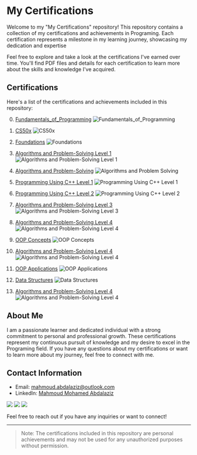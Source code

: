 # My Certifications

Welcome to my "My Certifications" repository! This repository contains a collection of my certifications and achievements in Programing. Each certification represents a milestone in my learning journey, showcasing my dedication and expertise

Feel free to explore and take a look at the certifications I've earned over time. You'll find PDF files and details for each certification to learn more about the skills and knowledge I've acquired.

## Certifications

Here's a list of the certifications and achievements included in this repository:

0. [Fundamentals_of_Programming](./Certifications/codezilla/Fundamentals_of_Programming_certificate.pdf)
     ![Fundamentals_of_Programming](./Certifications/codezilla/1.png)

1. [CS50x](./Certifications/CS50x/CS50x.pdf)
     ![CS50x](./Certifications/CS50x/1.png)

2. [Foundations](./Certifications/Foundations_Level_1/1.pdf)
     ![Foundations](./Certifications/Foundations_Level_1/1.png)

3. [Algorithms and Problem-Solving Level 1](./Certifications/Algorithms_and_Problem-Solving_Level_1/1.pdf)
     ![Algorithms and Problem-Solving Level 1](./Certifications/Algorithms_and_Problem-Solving_Level_1/1.png)

4. [Algorithms and Problem-Solving](./Certifications/Algorithms_and_Problem-Solving_Level_1_sol/1.pdf)
     ![Algorithms and Problem Solving](./Certifications/Algorithms_and_Problem-Solving_Level_1_sol/1.png)

5. [Programming Using C++ Level 1](./Certifications/Programming_Using_Cpp_Level_1/1.pdf)
     ![Programming Using C++ Level 1](./Certifications/Programming_Using_Cpp_Level_1/1.png)

6. [Programming Using C++ Level 2](./Certifications/Programming_Using_Cpp_Level_2/1.pdf)
     ![Programming Using C++ Level 2](./Certifications/Programming_Using_Cpp_Level_2/1.png)

7. [Algorithms and Problem-Solving Level 3](./Certifications/Algorithms_and_Problem-Solving_Level_2/1.pdf)
     ![Algorithms and Problem-Solving Level 3](./Certifications/Algorithms_and_Problem-Solving_Level_2/1.png)

8. [Algorithms and Problem-Solving Level 4](./Certifications/Algorithms_and_Problem-Solving_Level_3/1.pdf)
     ![Algorithms and Problem-Solving Level 4](./Certifications/Algorithms_and_Problem-Solving_Level_3/1.png)

9. [OOP Concepts](./Certifications/OOP_Concepts/1.pdf)
     ![OOP Concepts](./Certifications/OOP_Concepts/1.png)

10. [Algorithms and Problem-Solving Level 4](./Certifications/Algorithms_and_Problem-Solving_Level_4/1.pdf)
     ![Algorithms and Problem-Solving Level 4](./Certifications/Algorithms_and_Problem-Solving_Level_4/1.png)

11. [OOP Applications](./Certifications/OOP_Applications/1.pdf)
     ![OOP Applications](./Certifications/OOP_Applications/1.png)

12. [Data Structures](./Certifications/Data_Structures/1.pdf)
     ![Data Structures](./Certifications/Data_Structures/1.png)

13. [Algorithms and Problem-Solving Level 4](./Certifications/Algorithms_and_Problem-Solving_Level_5/1.pdf)
     ![Algorithms and Problem-Solving Level 4](./Certifications/Algorithms_and_Problem-Solving_Level_5/1.png)

## About Me

I am a passionate learner and dedicated individual with a strong commitment to personal and professional growth. These certifications represent my continuous pursuit of knowledge and my desire to excel in the Programing field. If you have any questions about my certifications or want to learn more about my journey, feel free to connect with me.

## Contact Information

- Email: mahmoud.abdalaziz@outlook.com
- LinkedIn: [Mahmoud Mohamed Abdalaziz](https://www.linkedin.com/in/mahmoud-mohamed-abd/)

<a href="https://linkedin.com/in/mahmoud-mohamed-abd" target="_blank"><img src="https://img.shields.io/badge/-Mahmoud%20Mohamed-0077B5?style=for-the-badge&logo=Linkedin&logoColor=white"/></a>
<a href="https://wa.link/nx3m8s" target="_blank"><img src="https://img.shields.io/badge/-Mahmoud%20Mohamed-0077B5?style=for-the-badge&logo=WhatsApp&logoColor=white"/></a>
<a href="https://t.me/mattar74" target="_blank"><img src="https://img.shields.io/badge/-Mahmoud%20Mohamed-0077B5?style=for-the-badge&logo=Telegram&logoColor=white"/></a>

Feel free to reach out if you have any inquiries or want to connect!

---
> Note: The certifications included in this repository are personal achievements and may not be used for any unauthorized purposes without permission.
